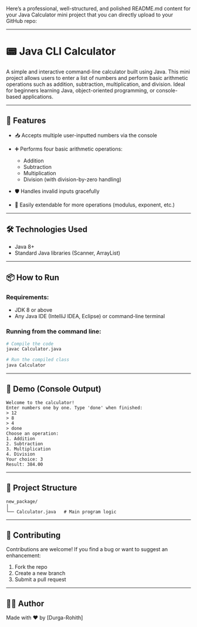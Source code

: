 Here’s a professional, well-structured, and polished README.md content for your Java Calculator mini project that you can directly upload to your GitHub repo:

---

# 📟 Java CLI Calculator

A simple and interactive command-line calculator built using Java. This mini project allows users to enter a list of numbers and perform basic arithmetic operations such as addition, subtraction, multiplication, and division. Ideal for beginners learning Java, object-oriented programming, or console-based applications.

---

## 🚀 Features

* 📥 Accepts multiple user-inputted numbers via the console
* ➕ Performs four basic arithmetic operations:

  * Addition
  * Subtraction
  * Multiplication
  * Division (with division-by-zero handling)
* 🛡️ Handles invalid inputs gracefully
* 🔁 Easily extendable for more operations (modulus, exponent, etc.)

---

## 🛠️ Technologies Used

* Java 8+
* Standard Java libraries (Scanner, ArrayList)

---

## 📦 How to Run

### Requirements:

* JDK 8 or above
* Any Java IDE (IntelliJ IDEA, Eclipse) or command-line terminal

### Running from the command line:

```bash
# Compile the code
javac Calculator.java

# Run the compiled class
java Calculator
```

---

## 📸 Demo (Console Output)

```plaintext
Welcome to the calculator!
Enter numbers one by one. Type 'done' when finished:
> 12
> 8
> 4
> done
Choose an operation:
1. Addition
2. Subtraction
3. Multiplication
4. Division
Your choice: 3
Result: 384.00
```

---

## 📁 Project Structure

```
new_package/
│
└── Calculator.java   # Main program logic
```

---

## 🤝 Contributing

Contributions are welcome! If you find a bug or want to suggest an enhancement:

1. Fork the repo
2. Create a new branch
3. Submit a pull request

---

## 🙋‍♂️ Author
Made with ❤️ by \[Durga-Rohith]
